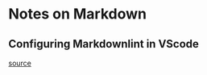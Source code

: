 # Notes on Markdown

## Configuring Markdownlint in VScode

[source](https://github.com/DavidAnson/vscode-markdownlint#configure)
